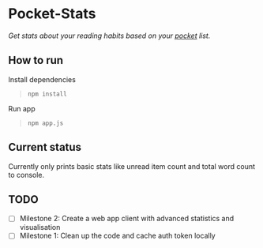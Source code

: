 # Pocket-Stats

_Get stats about your reading habits based on your [pocket](http://getpocket.com) list._

## How to run
Install dependencies
> `npm install`

Run app
> `npm app.js`


## Current status
Currently only prints basic stats like unread item count and total word count to console.

## TODO
- [ ] Milestone 2: Create a web app client with advanced statistics and visualisation
- [ ] Milestone 1: Clean up the code and cache auth token locally
